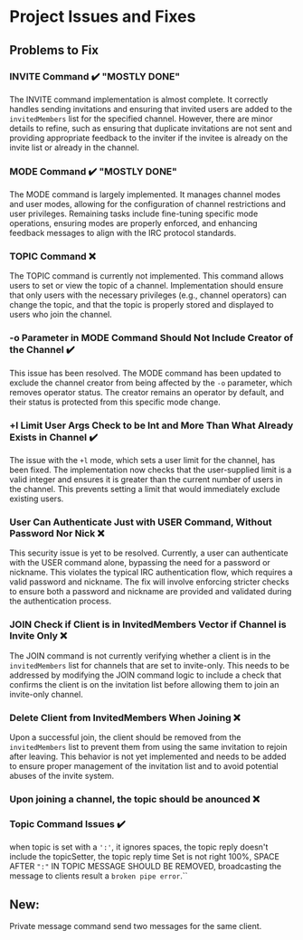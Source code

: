 # Project Issues and Fixes

## Problems to Fix

### INVITE Command ✔️ "MOSTLY DONE"
The INVITE command implementation is almost complete. It correctly handles sending invitations and ensuring that invited users are added to the `invitedMembers` list for the specified channel. However, there are minor details to refine, such as ensuring that duplicate invitations are not sent and providing appropriate feedback to the inviter if the invitee is already on the invite list or already in the channel.

### MODE Command ✔️ "MOSTLY DONE"
The MODE command is largely implemented. It manages channel modes and user modes, allowing for the configuration of channel restrictions and user privileges. Remaining tasks include fine-tuning specific mode operations, ensuring modes are properly enforced, and enhancing feedback messages to align with the IRC protocol standards.

### TOPIC Command ❌
The TOPIC command is currently not implemented. This command allows users to set or view the topic of a channel. Implementation should ensure that only users with the necessary privileges (e.g., channel operators) can change the topic, and that the topic is properly stored and displayed to users who join the channel.

### -o Parameter in MODE Command Should Not Include Creator of the Channel ✔️
This issue has been resolved. The MODE command has been updated to exclude the channel creator from being affected by the `-o` parameter, which removes operator status. The creator remains an operator by default, and their status is protected from this specific mode change.

### +l Limit User Args Check to be Int and More Than What Already Exists in Channel ✔️
The issue with the `+l` mode, which sets a user limit for the channel, has been fixed. The implementation now checks that the user-supplied limit is a valid integer and ensures it is greater than the current number of users in the channel. This prevents setting a limit that would immediately exclude existing users.

### User Can Authenticate Just with USER Command, Without Password Nor Nick ❌
This security issue is yet to be resolved. Currently, a user can authenticate with the USER command alone, bypassing the need for a password or nickname. This violates the typical IRC authentication flow, which requires a valid password and nickname. The fix will involve enforcing stricter checks to ensure both a password and nickname are provided and validated during the authentication process.

### JOIN Check if Client is in InvitedMembers Vector if Channel is Invite Only ❌
The JOIN command is not currently verifying whether a client is in the `invitedMembers` list for channels that are set to invite-only. This needs to be addressed by modifying the JOIN command logic to include a check that confirms the client is on the invitation list before allowing them to join an invite-only channel.

### Delete Client from InvitedMembers When Joining ❌
Upon a successful join, the client should be removed from the `invitedMembers` list to prevent them from using the same invitation to rejoin after leaving. This behavior is not yet implemented and needs to be added to ensure proper management of the invitation list and to avoid potential abuses of the invite system.

### Upon joining a channel, the topic should be anounced ❌


### Topic Command Issues ✔️
when topic is set with a `':'`, it ignores spaces, 
the topic reply doesn't include the topicSetter, 
the topic reply time Set is not right 100%, 
SPACE AFTER `":"` IN TOPIC MESSAGE SHOULD BE REMOVED, 
broadcasting the message to clients result a `broken pipe error`.``



## New:
Private message command send two messages for the same client.